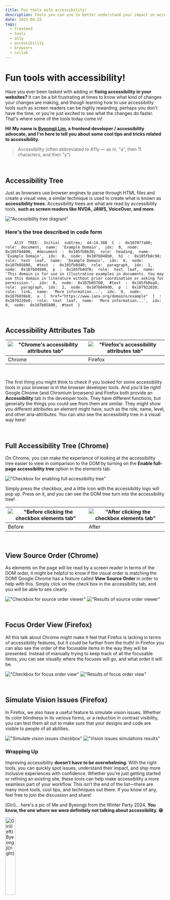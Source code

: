 ```yaml
---
title: Fun tools with accessibility!
description: Tools you can use to better understand your impact on accessibility attributes.
date: 2025-04-22
tags:
  - frontend
  - tools
  - a11y
  - accessibility
  - browsers
  - collab
---
```

# Fun tools with accessibility!

Have you ever been tasked with adding or **fixing accessibility in your websites?** It can be a bit frustrating at times to know what kind of changes your changes are making, and though learning how to use accessibility tools such as screen readers can be highly rewarding, perhaps you don't have the time, or you're just excited to see what the changes do faster. That's where some of the tools today come in!

**Hi! My name is [Byeongji Lim](https://www.linkedin.com/in/qudwl/), a frontend developer / accessibility advocate, and I'm here to tell you about some cool tips and tricks related to accessibility.**

> Accessibility (often abbreviated to A11y — as in, "a", then 11 characters, and then "y")

<br />

## Accessibility Tree

Just as browsers use browser engines to parse through HTML files and create a visual view, a similar technique is used to create what is known as **accessibility trees**. Accessibility trees are what are read by accessibility tools, **such as screen readers like NVDA, JAWS, VoiceOver, and more**.

!["Accessibility tree diagram"](/assets/images/accessibility-tree.png)

### Here's the tree described in code form

```
    A11Y  TREE:  Initial  subtree;  44:14.388  {  :  0x107077a00;  role:  document,  name:  'Example Domain',  idx:  0,  node:  0x105f84800,  #document  :  0x105fb8b30;  role:  heading,  name:  'Example Domain',  idx:  0,  node:  0x107b048b0,  h1  :  0x105fb8c90;  role:  text  leaf,  name:  'Example Domain',  idx:  0,  node:  0x107b05600,  #text  :  0x105fb8d40;  role:  paragraph,  idx:  1,  node:  0x107b04940,  p  :  0x105fb8df0;  role:  text  leaf,  name:  'This domain is for use in illustrative examples in documents. You may use this domain in literature without prior coordination or asking for permission.',  idx:  0,  node:  0x107b05700,  #text  :  0x105fb8ea0;  role:  paragraph,  idx:  2,  node:  0x107b049d0,  p  :  0x107922030;  role:  link,  name:  'More information...',  idx:  0,  node:  0x107b030e0,  a  [  href="https://www.iana.org/domains/example"  ]  :  0x1079220e0;  role:  text  leaf,  name:  'More information...',  idx:  0,  node:  0x107b05800,  #text  }
```

<br />

## Accessibility Attributes Tab

| !["Chrome's accessibility attributes tab"](/assets/images/chrome-accessibility-attributes.png) | !["Firefox's accessibility attributes tab"](/assets/images/firefox-accessibility-attributes.png) |
| ---------------------------------------------------------------------------------------------- | ------------------------------------------------------------------------------------------------ |
| Chrome                                                                                         | Firefox                                                                                          |

<br />

The first thing you might think to check if you looked for some accessibility tools in your browser is in the browser developer tools. And you'd be right! Google Chrome (and Chromium browsers) and Firefox both provide an **Accessibility** tab in the developer tools. They have different functions, but generally the things you could see from them are similar. They might show you different attributes an element might have, such as the role, name, level, and other aria-attributes. You can also see the accessibility tree in a visual way here!

<br />

## Full Accessibility Tree (Chrome)

On Chrome, you can make the experience of looking at the accessibility tree easier to view in comparison to the DOM by turning on the **Enable full-page accessibility tree** option in the elements tab.

!["Checkbox for enabling full accessibility tree"](/assets/images/enable-fp-tree.png)

Simply press the checkbox, and a little icon with the accessibility logo will pop up. Press on it, and you can see the DOM tree turn into the accessibility tree!

| !["Before clicking the checkbox elements tab"](/assets/images/before-elements-tab.png) | !["After clicking the checkbox elements tab"](/assets/images/after-elements-tab.png) |
| -------------------------------------------------------------------------------------- | ------------------------------------------------------------------------------------ |
| Before                                                                                 | After                                                                                |

<br />

## View Source Order (Chrome)

As elements on the page will be read by a screen reader in terms of the DOM order, it might be helpful to know if the visual order is matching the DOM! Google Chrome has a feature called **View Source Order** in order to help with this. Simply click on the check box in the accessibility tab, and you will be able to see clearly.

!["Checkbox for source order viewer"](/assets/images/source-ov-checkbox.png)
!["Results of source order viewer"](/assets/images/result-sov.png)

<br />

## Focus Order View (Firefox)

All this talk about Chrome might make it feel that Firefox is lacking in terms of accessibility features, but it could be further from the truth! In Firefox you can also see the order of the focusable items in the way they will be presented. Instead of manually trying to keep track of all the focusable items, you can see visually where the focuses will go, and what order it will be.

!["Checkbox for focus order view"](/assets/images/show-tabbing-order.png)
!["Results of focus order view"](/assets/images/focus-order-view.png)

<br />

## Simulate Vision Issues (Firefox)

In Firefox, we also have a useful feature to simulate vision issues. Whether its color blindness in its various forms, or a reduction in contrast visibility, you can test them all out to make sure that your designs and code are visible to people of all abilities. 

!["Simulate vision issues checkbox"](/assets/images/simulate-vision-issues.png)
!["Vision issues simulations results"](/assets/images/results-of-svi.png)


### Wrapping Up

Improving accessibility **doesn’t have to be overwhelming**. With the right tools, you can quickly spot issues, understand their impact, and ship more inclusive experiences with confidence. Whether you're just getting started or refining an existing site, these tools can help make accessibility a more seamless part of your workflow. This isn’t the end of the list—there are many more tools, cool tips, and techniques out there. If you know of any, feel free to join the discussion and share!

[Giri]... here's a pic of Me and Byeongji from the Winter Party 2024. **You know, the one where we were definitely not talking about accessibility. 😆**

<img src="/assets/images/me+byeongji.jpg" width="25%" alt="Giri(left) Byeongji(right)" title="Giri(left) Byeongji(right)"/>
